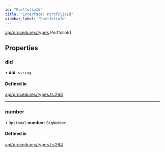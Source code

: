 ```yaml
---
id: "PortfolioId"
title: "Interface: PortfolioId"
sidebar_label: "PortfolioId"
---
```


[api/procedures/types](../../../../../modules/API/Procedures/Types/Types.md).PortfolioId

## Properties

### did

• **did**: `string`

#### Defined in

[api/procedures/types.ts:263](https://github.com/PolymeshAssociation/polymesh-sdk/blob/978e4ded6/src/api/procedures/types.ts#L263)

___

### number

• `Optional` **number**: `BigNumber`

#### Defined in

[api/procedures/types.ts:264](https://github.com/PolymeshAssociation/polymesh-sdk/blob/978e4ded6/src/api/procedures/types.ts#L264)
